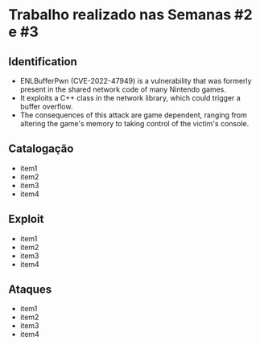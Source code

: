 
# Trabalho realizado nas Semanas #2 e #3

## Identification

- ENLBufferPwn (CVE-2022-47949) is a vulnerability that was formerly present in the shared network code of many Nintendo games.
- It exploits a C++ class in the network library, which could trigger a buffer overflow.
- The consequences of this attack are game dependent, ranging from altering the game's memory to taking control of the victim's console.

## Catalogação

- item1
- item2
- item3
- item4

## Exploit

- item1
- item2
- item3
- item4

## Ataques

- item1
- item2
- item3
- item4
